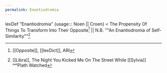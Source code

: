 ```yaml
---
permalink: Enantiodromia
---
```

lexDef "Enantiodromia" {usage::: Noen || Croen} < The Propensity Of Things To Transform Into Their Opposite[^EnantiodromiaNoen] || N.B. ""An Enantiodromia of Self-Similarity""[^EnantiodromiaCroen]

[^EnantiodromiaNoen]: [[Opposite]], [[lexDict]], ARI
[^EnantiodromiaCroen]: [[Libra]], The Night You Kicked Me On The Street While [[Sylvia]] ⁿᵒᵗPlath Watched
